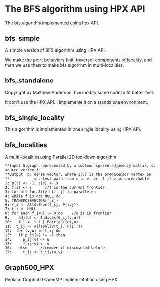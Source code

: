 The BFS algorithm using HPX API
============

The bfs algorithm implemented using hpx API.

bfs_simple
------------
A simple version of BFS algorithm using HPX API. 

We make the point behaviors (init, traverse) components of locality, and then we use them to make bfs algorithm in multi-localities.

bfs_standalone
-------------
Copyright by Matthew Anderson. I've modify some code to fit better test.

It don't use the HPX API. I implemente it on a standalone environment.

bfs_single_locality
----------------
This algorithm is implemented in one single locality using HPX API.

bfs_localities
---------------
A multi-localities using Parallel 2D top-down algorithm.

    **Input G:graph represented by a boolean sparse adjacency matrix, s: source vertex id
    **Output  p: dense vector, where p[v] is the predecessor vertex on
    **           shortest path from s to v, or -1 if v is unreachable
    1: p(:) <- -1, p(s) <- s
    2: f(s) <- s      //f is the current frontier
    3: for all locality L(i, j) in paralle do
    4: while f is not NULL do
    5: TRANSPOSEVECTOR(f_ij)
    6: f_i <- AllGather(f_ij, P(:,j))
    7: t_i <- NULL
    8: for each f_i(u) != 0 do    //u is in frontier
    9:    adj(u) <- Indices(G_ij(:,u))
    10:   t_i <- t_i | Pair(adj(u),u)
    11:  t_ij <- AllToAllV(t_i, P(i,:))
    12:  for (v,u) in t_ij do
    13:   if p_ij(v) != -1 then
    14:     p_ij(v) <- u
    15:     f_ij(v) <- v
    16:   else      //remove if discovered before
    17:     t_ij <- t_ij\(u,v)


Graph500_HPX
--------------
Replace Graph500 OpenMP implementation using HPX.

